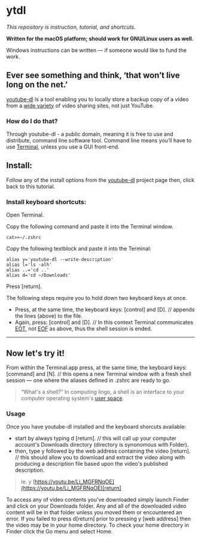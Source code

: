 # ytdl

_This repository is instruction, tutorial, and shortcuts._

**Written for the macOS platform; should work for GNU/Linux users as well.**

Windows instructions can be written — if someone would like to fund the work.

## Ever see something and think, ‘that won’t live long on the net.’ 

[youtube-dl](https://youtube-dl.org/) is a tool enabling you to locally store a backup copy of a video from a [wide variety](https://github.com/ytdl-org/youtube-dl/blob/master/docs/supportedsites.md) of video sharing sites, not just YouTube. 

### How do I do that?
Through youtube-dl - a public domain, meaning it is free to use and distribute, command line software tool. Command line means you’ll have to use [Terminal](https://support.apple.com/guide/terminal/welcome/mac), unless you use a GUI front-end.

## Install: 
Follow any of the install options from the [youtube-dl](https://github.com/ytdl-org/youtube-dl#installation) project page then, click back to this tutorial.

### Install keyboard shortcuts:
Open Terminal. 

Copy the following command and paste it into the Terminal window.
```
cat>>~/.zshrc
```
Copy the following textblock and paste it into the Terminal:
```
alias y='youtube-dl --write-description'
alias l='ls -alh'
alias ..='cd ..'
alias d='cd ~/Downloads'
```
Press [return].

The following steps require you to hold down two keyboard keys at once.

* Press, at the same time, the keyboard keys: [control] and [D]. // appends the lines (above) to the file.
* Again, press: [control] and [D]. // In this context Terminal communicates [EOT](https://en.wikipedia.org/wiki/End-of-Transmission_character), not [EOF](https://en.wikipedia.org/wiki/End-of-file) as above, thus the shell session is ended.
- - -
## Now let's try it!
From within the Terminal.app press, at the same time, the keyboard keys: [command] and [N]. // this opens a new Terminal window with a fresh shell session — one where the aliases defined in .zshrc are ready to go.

> “What's a shell?” In computing lingo, a shell is an interface to your computer operating system's [user space](https://techterms.com/definition/user_space). 

### Usage
Once you have youtube-dl installed and the keyboard shorcuts available:
* start by always typing d [return]. // this will call up your computer account's Downloads directory (directory is synonomous with Folder).
* then, type y followed by the web address containing the video [return]. // this should allow you to download and extract the video along with producing a description file based upon the video's published description.

> ie. y [https://youtu.be/Li_MGFRNqOE](https://youtu.be/Li_MGFRNqOE)[return]

To access any of video contents you've downloaded simply launch Finder and click on your Downloads folder. Any and all of the downloaded video content will be in that folder unless you moved them or encountered an error. If you failed to press d[return] prior to pressing y [web address] then the video may be in your home directory. To check your home directory in Finder click the Go menu and select Home.
